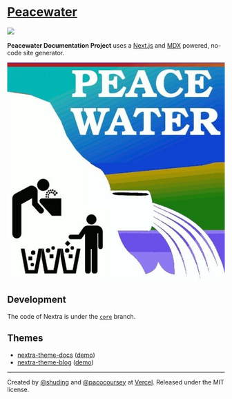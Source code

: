 # [Peacewater](https://peacewaterdocs.vercel.app)


[![](https://vercel.com/button)](https://vercel.com/import/git?s=https%3A%2F%2Fgithub.com%2Fbiomassives%2Fpeacewater-documentation&c=1)



**Peacewater Documentation Project** uses a [Next.js](https://nextjs.org) and [MDX](https://mdxjs.com) powered, no-code site generator.

![](/public/140073105_102291501861994_7622484217930198046_n.jpg)

## Development

The code of Nextra is under the [`core`](https://github.com/shuding/nextra/tree/core) branch.

## Themes

- [nextra-theme-docs](https://github.com/vercel/swr-site) ([demo](https://swr.vercel.app))
- [nextra-theme-blog](https://github.com/shuding/site) ([demo](https://shud.in))

---

Created by [@shuding](https://github.com/shuding) and [@pacocoursey](https://github.com/pacocoursey) at [Vercel](https://vercel.com). Released under the MIT license.
